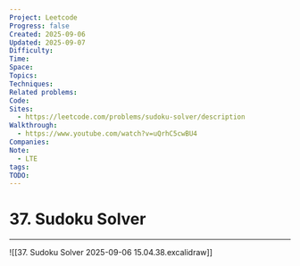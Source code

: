 ```yaml
---
Project: Leetcode
Progress: false
Created: 2025-09-06
Updated: 2025-09-07
Difficulty:
Time:
Space:
Topics:
Techniques:
Related problems:
Code:
Sites:
  - https://leetcode.com/problems/sudoku-solver/description
Walkthrough:
  - https://www.youtube.com/watch?v=uQrhC5cwBU4
Companies:
Note:
  - LTE
tags:
TODO:
---
```

# 37. Sudoku Solver
---
![[37. Sudoku Solver 2025-09-06 15.04.38.excalidraw]]